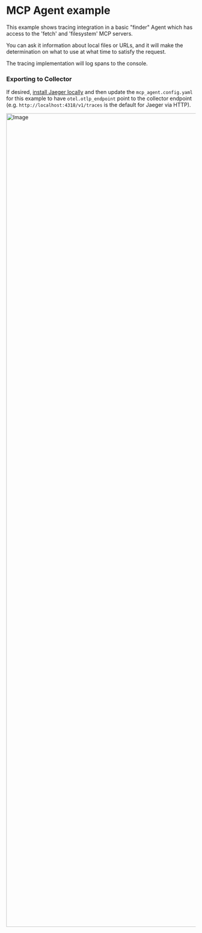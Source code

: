 # MCP Agent example

This example shows tracing integration in a basic "finder" Agent which has access to the 'fetch' and 'filesystem' MCP servers.

You can ask it information about local files or URLs, and it will make the determination on what to use at what time to satisfy the request.

The tracing implementation will log spans to the console.

### Exporting to Collector

If desired, [install Jaeger locally](https://www.jaegertracing.io/docs/2.5/getting-started/) and then update the `mcp_agent.config.yaml` for this example to have `otel.otlp_endpoint` point to the collector endpoint (e.g. `http://localhost:4318/v1/traces` is the default for Jaeger via HTTP).

<img width="2160" alt="Image" src="https://github.com/user-attachments/assets/TODO" />
